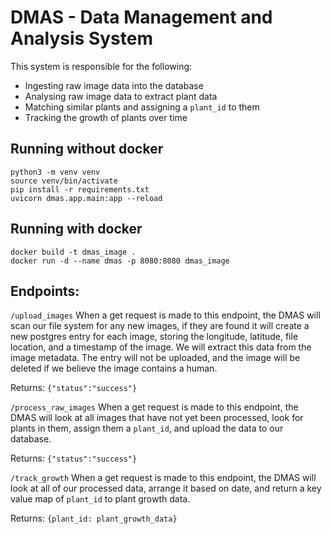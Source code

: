 # DMAS - Data Management and Analysis System

This system is responsible for the following:
* Ingesting raw image data into the database
* Analysing raw image data to extract plant data
* Matching similar plants and assigning a `plant_id` to them
* Tracking the growth of plants over time

## Running without docker

```
python3 -m venv venv
source venv/bin/activate
pip install -r requirements.txt
uvicorn dmas.app.main:app --reload
```

## Running with docker
```
docker build -t dmas_image .
docker run -d --name dmas -p 8080:8080 dmas_image
```

## Endpoints:

`/upload_images`
When a get request is made to this endpoint, the DMAS will scan our file system for any new images, if they are found it will create a new postgres entry for each image, storing the longitude, latitude, file location, and a timestamp of the image. We will extract this data from the image metadata. The entry will not be uploaded, and the image will be deleted if we believe the image contains a human.

Returns: `{"status":"success"}`

`/process_raw_images`
When a get request is made to this endpoint, the DMAS will look at all images that have not yet been processed, look for plants in them, assign them a `plant_id`, and upload the data to our database.

Returns: `{"status":"success"}`

`/track_growth`
When a get request is made to this endpoint, the DMAS will look at all of our processed data, arrange it based on date, and return a key value map of `plant_id` to plant growth data.

Returns: `{plant_id: plant_growth_data}`